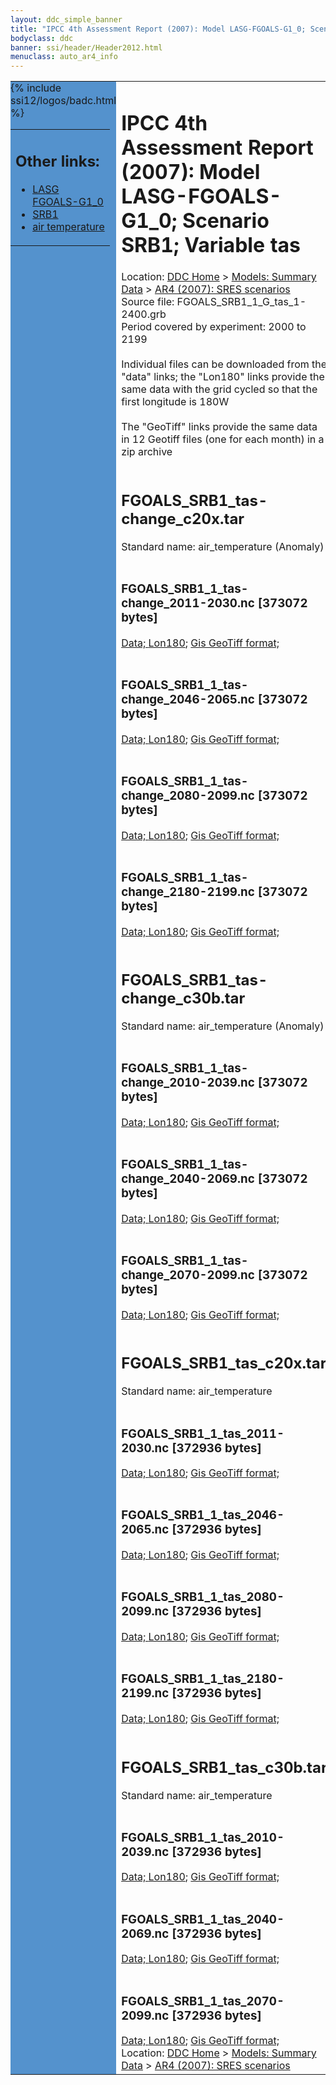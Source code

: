 ```yaml
---
layout: ddc_simple_banner
title: "IPCC 4th Assessment Report (2007): Model LASG-FGOALS-G1_0; Scenario SRB1; Variable tas"
bodyclass: ddc
banner: ssi/header/Header2012.html
menuclass: auto_ar4_info
---
```



<table width="100%" border="0" cellspacing="0" cellpadding="0" style="border-collapse: collapse;">
<tr style="margin:0;padding:0;border:0;">
<td style="margin:0;padding:0;border:0;height:1pt;width:150pt;background:#5492CD;" valign="top" >

<div id="lh-col2" class="auto_ar4_info">
<table class="menumain" bgcolor="#5492CD" cellspacing="0" width="100%" border="0">
<tr><td>
<h2> Other links:</h2>
<ul>
<li><a href="/auto/ar4/model-LASG-FGOALS-G1_0.html">LASG<br/>FGOALS-G1_0</a></li>
<li><a href="/auto/ar4/scenario-SRB1.html">SRB1</a></li>
<li><a href="/auto/ar4/var-air_temperature.html">air temperature</a></li>
</ul>
</td></tr>
{% include ssi12/logos/badc.html %}
</table>
</div>
</td>
<td><h1>IPCC 4th Assessment Report (2007): Model LASG-FGOALS-G1_0; Scenario SRB1; Variable tas</h1>

<!-- Breadcrumb1 -->
<div id="breadcrumb1" align="left">
Location: <a href="/index.html">DDC Home</a> > <a href="/sim/gcm_clim/">Models: Summary Data</a>
> <a href="/sim/gcm_clim/SRES_AR4/index.html">AR4 (2007): SRES scenarios</a>
</div>
<!-- End of Breadcrumb1 -->Source file: FGOALS_SRB1_1_G_tas_1-2400.grb
<br/>
Period covered by experiment: 2000 to 2199<br/>
<br/>Individual files can be downloaded from the "data" links; the "Lon180" links provide the same data
         with the grid cycled so that the first longitude is 180W<br/>
<br/>The "GeoTiff" links provide the same data in 12 Geotiff files (one for each month)
          in a zip archive<br/>
<br/><h2>FGOALS_SRB1_tas-change_c20x.tar</h2>
Standard name: air_temperature (Anomaly)<br>
<br/><h3>FGOALS_SRB1_1_tas-change_2011-2030.nc [373072 bytes]</h3>
<a href="/cgi-bin/downl/ar4_nc/tas/FGOALS_SRB1_1_tas-change_2011-2030.nc">Data; </a><a href="/cgi-bin/downl/ar4_nc/tas/FGOALS_SRB1_1_tas-change_2011-2030.cyto180.nc"> Lon180</a>; <a href="/cgi-bin/downl/ar4_tif/tas/FGOALS_SRB1_1_tas-change_2011-2030.zip">Gis GeoTiff format; </a><br/>
<br/><h3>FGOALS_SRB1_1_tas-change_2046-2065.nc [373072 bytes]</h3>
<a href="/cgi-bin/downl/ar4_nc/tas/FGOALS_SRB1_1_tas-change_2046-2065.nc">Data; </a><a href="/cgi-bin/downl/ar4_nc/tas/FGOALS_SRB1_1_tas-change_2046-2065.cyto180.nc"> Lon180</a>; <a href="/cgi-bin/downl/ar4_tif/tas/FGOALS_SRB1_1_tas-change_2046-2065.zip">Gis GeoTiff format; </a><br/>
<br/><h3>FGOALS_SRB1_1_tas-change_2080-2099.nc [373072 bytes]</h3>
<a href="/cgi-bin/downl/ar4_nc/tas/FGOALS_SRB1_1_tas-change_2080-2099.nc">Data; </a><a href="/cgi-bin/downl/ar4_nc/tas/FGOALS_SRB1_1_tas-change_2080-2099.cyto180.nc"> Lon180</a>; <a href="/cgi-bin/downl/ar4_tif/tas/FGOALS_SRB1_1_tas-change_2080-2099.zip">Gis GeoTiff format; </a><br/>
<br/><h3>FGOALS_SRB1_1_tas-change_2180-2199.nc [373072 bytes]</h3>
<a href="/cgi-bin/downl/ar4_nc/tas/FGOALS_SRB1_1_tas-change_2180-2199.nc">Data; </a><a href="/cgi-bin/downl/ar4_nc/tas/FGOALS_SRB1_1_tas-change_2180-2199.cyto180.nc"> Lon180</a>; <a href="/cgi-bin/downl/ar4_tif/tas/FGOALS_SRB1_1_tas-change_2180-2199.zip">Gis GeoTiff format; </a><br/>
<br/><h2>FGOALS_SRB1_tas-change_c30b.tar</h2>
Standard name: air_temperature (Anomaly)<br>
<br/><h3>FGOALS_SRB1_1_tas-change_2010-2039.nc [373072 bytes]</h3>
<a href="/cgi-bin/downl/ar4_nc/tas/FGOALS_SRB1_1_tas-change_2010-2039.nc">Data; </a><a href="/cgi-bin/downl/ar4_nc/tas/FGOALS_SRB1_1_tas-change_2010-2039.cyto180.nc"> Lon180</a>; <a href="/cgi-bin/downl/ar4_tif/tas/FGOALS_SRB1_1_tas-change_2010-2039.zip">Gis GeoTiff format; </a><br/>
<br/><h3>FGOALS_SRB1_1_tas-change_2040-2069.nc [373072 bytes]</h3>
<a href="/cgi-bin/downl/ar4_nc/tas/FGOALS_SRB1_1_tas-change_2040-2069.nc">Data; </a><a href="/cgi-bin/downl/ar4_nc/tas/FGOALS_SRB1_1_tas-change_2040-2069.cyto180.nc"> Lon180</a>; <a href="/cgi-bin/downl/ar4_tif/tas/FGOALS_SRB1_1_tas-change_2040-2069.zip">Gis GeoTiff format; </a><br/>
<br/><h3>FGOALS_SRB1_1_tas-change_2070-2099.nc [373072 bytes]</h3>
<a href="/cgi-bin/downl/ar4_nc/tas/FGOALS_SRB1_1_tas-change_2070-2099.nc">Data; </a><a href="/cgi-bin/downl/ar4_nc/tas/FGOALS_SRB1_1_tas-change_2070-2099.cyto180.nc"> Lon180</a>; <a href="/cgi-bin/downl/ar4_tif/tas/FGOALS_SRB1_1_tas-change_2070-2099.zip">Gis GeoTiff format; </a><br/>
<br/><h2>FGOALS_SRB1_tas_c20x.tar</h2>
Standard name: air_temperature<br>
<br/><h3>FGOALS_SRB1_1_tas_2011-2030.nc [372936 bytes]</h3>
<a href="/cgi-bin/downl/ar4_nc/tas/FGOALS_SRB1_1_tas_2011-2030.nc">Data; </a><a href="/cgi-bin/downl/ar4_nc/tas/FGOALS_SRB1_1_tas_2011-2030.cyto180.nc"> Lon180</a>; <a href="/cgi-bin/downl/ar4_tif/tas/FGOALS_SRB1_1_tas_2011-2030.zip">Gis GeoTiff format; </a><br/>
<br/><h3>FGOALS_SRB1_1_tas_2046-2065.nc [372936 bytes]</h3>
<a href="/cgi-bin/downl/ar4_nc/tas/FGOALS_SRB1_1_tas_2046-2065.nc">Data; </a><a href="/cgi-bin/downl/ar4_nc/tas/FGOALS_SRB1_1_tas_2046-2065.cyto180.nc"> Lon180</a>; <a href="/cgi-bin/downl/ar4_tif/tas/FGOALS_SRB1_1_tas_2046-2065.zip">Gis GeoTiff format; </a><br/>
<br/><h3>FGOALS_SRB1_1_tas_2080-2099.nc [372936 bytes]</h3>
<a href="/cgi-bin/downl/ar4_nc/tas/FGOALS_SRB1_1_tas_2080-2099.nc">Data; </a><a href="/cgi-bin/downl/ar4_nc/tas/FGOALS_SRB1_1_tas_2080-2099.cyto180.nc"> Lon180</a>; <a href="/cgi-bin/downl/ar4_tif/tas/FGOALS_SRB1_1_tas_2080-2099.zip">Gis GeoTiff format; </a><br/>
<br/><h3>FGOALS_SRB1_1_tas_2180-2199.nc [372936 bytes]</h3>
<a href="/cgi-bin/downl/ar4_nc/tas/FGOALS_SRB1_1_tas_2180-2199.nc">Data; </a><a href="/cgi-bin/downl/ar4_nc/tas/FGOALS_SRB1_1_tas_2180-2199.cyto180.nc"> Lon180</a>; <a href="/cgi-bin/downl/ar4_tif/tas/FGOALS_SRB1_1_tas_2180-2199.zip">Gis GeoTiff format; </a><br/>
<br/><h2>FGOALS_SRB1_tas_c30b.tar</h2>
Standard name: air_temperature<br>
<br/><h3>FGOALS_SRB1_1_tas_2010-2039.nc [372936 bytes]</h3>
<a href="/cgi-bin/downl/ar4_nc/tas/FGOALS_SRB1_1_tas_2010-2039.nc">Data; </a><a href="/cgi-bin/downl/ar4_nc/tas/FGOALS_SRB1_1_tas_2010-2039.cyto180.nc"> Lon180</a>; <a href="/cgi-bin/downl/ar4_tif/tas/FGOALS_SRB1_1_tas_2010-2039.zip">Gis GeoTiff format; </a><br/>
<br/><h3>FGOALS_SRB1_1_tas_2040-2069.nc [372936 bytes]</h3>
<a href="/cgi-bin/downl/ar4_nc/tas/FGOALS_SRB1_1_tas_2040-2069.nc">Data; </a><a href="/cgi-bin/downl/ar4_nc/tas/FGOALS_SRB1_1_tas_2040-2069.cyto180.nc"> Lon180</a>; <a href="/cgi-bin/downl/ar4_tif/tas/FGOALS_SRB1_1_tas_2040-2069.zip">Gis GeoTiff format; </a><br/>
<br/><h3>FGOALS_SRB1_1_tas_2070-2099.nc [372936 bytes]</h3>
<a href="/cgi-bin/downl/ar4_nc/tas/FGOALS_SRB1_1_tas_2070-2099.nc">Data; </a><a href="/cgi-bin/downl/ar4_nc/tas/FGOALS_SRB1_1_tas_2070-2099.cyto180.nc"> Lon180</a>; <a href="/cgi-bin/downl/ar4_tif/tas/FGOALS_SRB1_1_tas_2070-2099.zip">Gis GeoTiff format; </a><br/>
<!-- Breadcrumb2 -->
<div id="breadcrumb2" align="left">
Location: <a href="/index.html">DDC Home</a> > <a href="/sim/gcm_clim/">Models: Summary Data</a>
> <a href="/sim/gcm_clim/SRES_AR4/index.html">AR4 (2007): SRES scenarios</a>
</div>
<!-- End of Breadcrumb2 --></td></tr></table>
